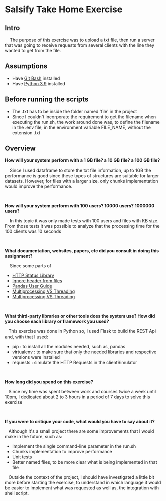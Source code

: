 # Salsify Take Home Exercise

## Intro

&nbsp;&nbsp;&nbsp; The purpose of this exercise was to upload a txt file, then run a server that was going to receive requests from several clients with the line they wanted to get from the file.


## Assumptions 
- Have [Git Bash](https://git-scm.com/download/win) installed 
- Have [Python 3.9](https://www.python.org/downloads/) installed

## Before running the scripts

- The .txt has to be inside the folder named 'file' in the project
- Since I couldn't incorporate the requirement to get the filename when executing the run.sh, the work around done was, to define the filename in the .env file, in the environment variable FILE_NAME, without the extension .txt


## Overview

**How will your system perform with a 1 GB file? a 10 GB file? a 100 GB file?**

&nbsp;&nbsp;&nbsp; Since I used dataframe to store the txt file information, up to 1GB the performance is good since these types of structures are suitable for larger datasets. However, for files with a larger size, only chunks implementation would improve the performance.

</br>

**How will your system perform with 100 users? 10000 users? 1000000 users?**

&nbsp;&nbsp;&nbsp; In this topic it was only made tests with 100 users and files with KB size. From those tests it was possible to analyze that the processing time for the 100 clients was 10 seconds

</br>

**What documentation, websites, papers, etc did you consult in doing this assignment?**

&nbsp;&nbsp;&nbsp; Since some parts of 
- [HTTP Status Library](https://docs.python.org/3/library/http.html)
- [Ignore header from files](https://stackoverflow.com/questions/28382735/python-pandas-does-not-read-the-first-row-of-csv-file)
- [Pandas User Guide](https://pandas.pydata.org/docs/user_guide/index.html#user-guide)
- [Multiprocessing VS Threading](https://realpython.com/python-concurrency/#how-to-speed-up-an-io-bound-program)
- [Multiprocessing VS Threading](https://www.kaggle.com/code/residentmario/multithreading-and-multiprocessing-apis-in-python/notebook)

</br>

**What third-party libraries or other tools does the system use? How did you choose each library or framework you used?**

&nbsp;&nbsp;&nbsp;This exercise was done in Python so, I used Flask to build the REST Api and, with that I used:
- pip : to install all the modules needed, such as, pandas
- virtualenv : to make sure that only the needed libraries and respective versions were installed 
- requests : simulate the HTTP Requests in the clientSimulator

</br>

**How long did you spend on this exercise?**

&nbsp;&nbsp;&nbsp;Since my time was spent between work and courses twice a week until 10pm, I dedicated about 2 to 3 hours in a period of 7 days to solve this exercise 

</br>

**If you were to critique your code, what would you have to say about it?**

&nbsp;&nbsp;&nbsp;Although it's a small project there are some improvements that I would make in the future, such as:
  - Implement the single command-line parameter in the run.sh 
  - Chunks implementation to improve performance
  - Unit tests
  - Better named files, to be more clear what is being implemented in that file
  
&nbsp;&nbsp;&nbsp;Outside the context of the project, I should have investigated a little bit more before starting the exercise, to understand in which language it would be easier to implement what was requested as well as, the integration with shell script. 
